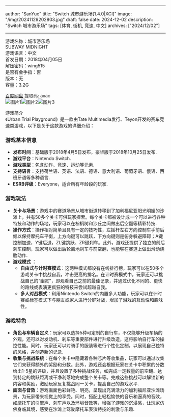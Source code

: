 
---
author: "SanYue"
title: "Switch 城市游乐场[1.4.0|XCI]"
image: "/img/20241129202803.jpg"
draft: false
date: 2024-12-02
description: "Switch 城市游乐场"
tags: [体育, 街机, 竞速, 中文]
archives: ["2024/12/02"]

---

游戏名称：城市游乐场   
SUBWAY MIDNIGHT    
游戏语言：中文  
首发日期：2018年04月05日  
解压密码：wing515  
是否有金手指：否  
版本：无   
容量：3.2G

[百度网盘](https://pan.baidu.com/s/1F_QL4nZkZjkw04ift984vg) 提取码: axac  
![图片1](/img/ba5a1b.jpg)![图片2](/img/530d42.jpg)![图片3](/img/1ee3db.jpg)  

游戏简介  
《Urban Trial Playground》是一款由Tate Multimedia发行、Teyon开发的赛车竞速类游戏，以下是关于这款游戏的详细介绍：

### 游戏基本信息
- **发布时间**：基础版于2018年4月5日发布，豪华版于2018年10月25日发布.
- **游戏平台**：Nintendo Switch.
- **游戏类型**：包含动作、竞速、运动等元素.
- **支持语言**：支持荷兰语、英语、法语、德语、意大利语、葡萄牙语、俄语、西班牙语等多种语言.
- **ESRB评级**：Everyone，适合所有年龄段的玩家.

### 游戏玩法
- **关卡与场景**：游戏中的赛道场景从城市街道转移到了加利福尼亚阳光明媚的沙滩上，共有50多个关卡可供玩家探索。每个关卡都被设计成一个可以进行各种特技和动作的场地，玩家可以在棕榈树和沙丘之间做出后空翻等精彩特技.
- **操作方式**：操作相对简单且具有一定的技巧性，左摇杆左右方向控制车手前后倾以保持摩托车平衡，上方向键可以跳跃，下方向键则是俯身躲避障碍；A键控制加速，Y键后退，ZL键跳跃、ZR键刹车。此外，游戏还提供了独立的前后刹车控制，玩家可以做出后轮离地刹车与前空翻，也能够在赛道上做出滑动烧胎动作.
- **游戏模式** ：
    - **自由式与计时赛模式**：这两种模式都设有在线排行榜，玩家可以在50多个游戏关卡中挑战自我，冲击更高的排名。在计时赛模式中，玩家还可以挑战自己的“幽灵”，即观看自己之前的最佳记录，并通过优化不同的、更快的路线或表演更疯狂的特技来尝试超越自我。
    - **多人对战模式**：利用Nintendo Switch的内置多人功能，玩家可以在计时赛或标签模式下与朋友或家人进行分屏对战，增加了游戏的互动性和趣味性。

### 游戏特色
- **角色与车辆自定义**：玩家可以选择5种可定制的自行车，不仅能够升级车辆的外观，还可以对发动机、刹车等重要部件进行升级改造，这将影响自行车的操控性能。同时，玩家还可以对骑手的服装等进行个性化定制，以展现自己独特的风格，并创造新的记录.
- **收集与挑战系统**：在每个关卡中隐藏着各种芯片等收集品，玩家可以通过收集它们来获得额外的奖励和分数。此外，游戏还会根据玩家在关卡中积累的分数给出1-5星的评级，并且设置了多种挑战任务，如完成一定数量的前空翻、达到特定的跳跃距离或干净利落地完成整个关卡等。完成这些挑战可以解锁新的内容和奖励，激励玩家反复挑战同一关卡，提高自己的游戏水平.
- **画面与音效**：游戏画面色彩鲜艳、明亮，呈现出充满活力的加利福尼亚沙滩场景，为玩家带来视觉上的享受。同时，搭配上轻松愉快的音乐和逼真的音效，如摩托车的引擎声、刹车声以及环境音效等，增强了游戏的沉浸感，让玩家仿佛身临其境，感受在沙滩上驾驶摩托车表演特技的刺激与乐趣.
